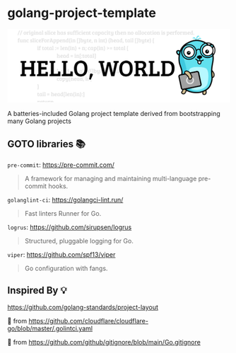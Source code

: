 # golang-project-template

![golang hello world](images/golang-helloworld.png)

A batteries-included Golang project template derived from bootstrapping many Golang projects

## GOTO libraries 📚

`pre-commit`: https://pre-commit.com/

> A framework for managing and maintaining multi-language pre-commit hooks. 

`golanglint-ci`: https://golangci-lint.run/

> Fast linters Runner for Go.

`logrus`: https://github.com/sirupsen/logrus

> Structured, pluggable logging for Go.

`viper`: https://github.com/spf13/viper

> Go configuration with fangs.

## Inspired By 💡

https://github.com/golang-standards/project-layout

🍴 from https://github.com/cloudflare/cloudflare-go/blob/master/.golintci.yaml

🍴 from https://github.com/github/gitignore/blob/main/Go.gitignore
